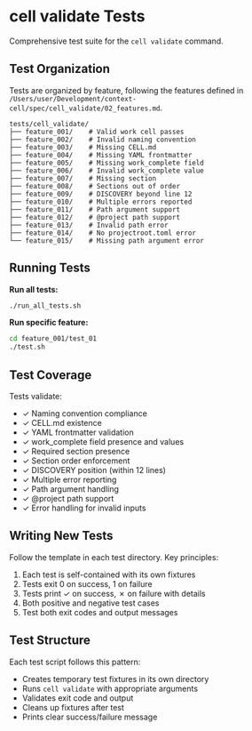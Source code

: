 # cell validate Tests

Comprehensive test suite for the `cell validate` command.

## Test Organization

Tests are organized by feature, following the features defined in `/Users/user/Development/context-cell/spec/cell_validate/02_features.md`.

```
tests/cell_validate/
├── feature_001/    # Valid work cell passes
├── feature_002/    # Invalid naming convention
├── feature_003/    # Missing CELL.md
├── feature_004/    # Missing YAML frontmatter
├── feature_005/    # Missing work_complete field
├── feature_006/    # Invalid work_complete value
├── feature_007/    # Missing section
├── feature_008/    # Sections out of order
├── feature_009/    # DISCOVERY beyond line 12
├── feature_010/    # Multiple errors reported
├── feature_011/    # Path argument support
├── feature_012/    # @project path support
├── feature_013/    # Invalid path error
├── feature_014/    # No projectroot.toml error
└── feature_015/    # Missing path argument error
```

## Running Tests

**Run all tests:**
```bash
./run_all_tests.sh
```

**Run specific feature:**
```bash
cd feature_001/test_01
./test.sh
```

## Test Coverage

Tests validate:
- ✓ Naming convention compliance
- ✓ CELL.md existence
- ✓ YAML frontmatter validation
- ✓ work_complete field presence and values
- ✓ Required section presence
- ✓ Section order enforcement
- ✓ DISCOVERY position (within 12 lines)
- ✓ Multiple error reporting
- ✓ Path argument handling
- ✓ @project path support
- ✓ Error handling for invalid inputs

## Writing New Tests

Follow the template in each test directory. Key principles:
1. Each test is self-contained with its own fixtures
2. Tests exit 0 on success, 1 on failure
3. Tests print ✓ on success, ✗ on failure with details
4. Both positive and negative test cases
5. Test both exit codes and output messages

## Test Structure

Each test script follows this pattern:
- Creates temporary test fixtures in its own directory
- Runs `cell validate` with appropriate arguments
- Validates exit code and output
- Cleans up fixtures after test
- Prints clear success/failure message
